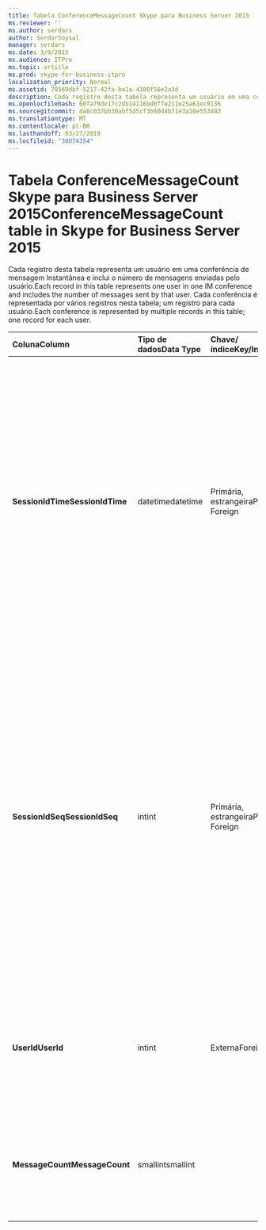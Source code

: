 ```yaml
---
title: Tabela ConferenceMessageCount Skype para Business Server 2015
ms.reviewer: ''
ms.author: serdars
author: SerdarSoysal
manager: serdars
ms.date: 3/9/2015
ms.audience: ITPro
ms.topic: article
ms.prod: skype-for-business-itpro
localization_priority: Normal
ms.assetid: 78569dbf-5217-42fa-ba1a-4380f56e2a3d
description: Cada registro desta tabela representa um usuário em uma conferência de mensagem Instantânea e inclui o número de mensagens enviadas pelo usuário. Cada conferência é representada por vários registros nesta tabela; um registro para cada usuário.
ms.openlocfilehash: 60fa79de17c2db14116bd0ffe211e25a61ec9136
ms.sourcegitcommit: da8c037bb30abf5d5cf3b60d4b71e3a10e553402
ms.translationtype: MT
ms.contentlocale: pt-BR
ms.lasthandoff: 03/27/2019
ms.locfileid: "30874354"
---
```

# <a name="conferencemessagecount-table-in-skype-for-business-server-2015"></a><span data-ttu-id="2fdc8-104">Tabela ConferenceMessageCount Skype para Business Server 2015</span><span class="sxs-lookup"><span data-stu-id="2fdc8-104">ConferenceMessageCount table in Skype for Business Server 2015</span></span>
 
<span data-ttu-id="2fdc8-105">Cada registro desta tabela representa um usuário em uma conferência de mensagem Instantânea e inclui o número de mensagens enviadas pelo usuário.</span><span class="sxs-lookup"><span data-stu-id="2fdc8-105">Each record in this table represents one user in one IM conference and includes the number of messages sent by that user.</span></span> <span data-ttu-id="2fdc8-106">Cada conferência é representada por vários registros nesta tabela; um registro para cada usuário.</span><span class="sxs-lookup"><span data-stu-id="2fdc8-106">Each conference is represented by multiple records in this table; one record for each user.</span></span>
  
|<span data-ttu-id="2fdc8-107">**Coluna**</span><span class="sxs-lookup"><span data-stu-id="2fdc8-107">**Column**</span></span>|<span data-ttu-id="2fdc8-108">**Tipo de dados**</span><span class="sxs-lookup"><span data-stu-id="2fdc8-108">**Data Type**</span></span>|<span data-ttu-id="2fdc8-109">**Chave/índice**</span><span class="sxs-lookup"><span data-stu-id="2fdc8-109">**Key/Index**</span></span>|<span data-ttu-id="2fdc8-110">**Detalhes**</span><span class="sxs-lookup"><span data-stu-id="2fdc8-110">**Details**</span></span>|
|:-----|:-----|:-----|:-----|
|<span data-ttu-id="2fdc8-111">**SessionIdTime**</span><span class="sxs-lookup"><span data-stu-id="2fdc8-111">**SessionIdTime**</span></span> <br/> |<span data-ttu-id="2fdc8-112">datetime</span><span class="sxs-lookup"><span data-stu-id="2fdc8-112">datetime</span></span>  <br/> |<span data-ttu-id="2fdc8-113">Primária, estrangeira</span><span class="sxs-lookup"><span data-stu-id="2fdc8-113">Primary, Foreign</span></span>  <br/> |<span data-ttu-id="2fdc8-114">Hora da ocorrência de conferência.</span><span class="sxs-lookup"><span data-stu-id="2fdc8-114">Time of conference instance.</span></span> <span data-ttu-id="2fdc8-115">Usado em conjunto com **SessionIdSeq** para identificar exclusivamente uma instância de conferência.</span><span class="sxs-lookup"><span data-stu-id="2fdc8-115">Used in conjunction with **SessionIdSeq** to uniquely identify a conference instance.</span></span> <span data-ttu-id="2fdc8-116">Consulte a [tabela de conferências em Skype para Business Server 2015](conferences.md) para obter mais informações.</span><span class="sxs-lookup"><span data-stu-id="2fdc8-116">See the [Conferences table in Skype for Business Server 2015](conferences.md) for more information.</span></span> <br/> |
|<span data-ttu-id="2fdc8-117">**SessionIdSeq**</span><span class="sxs-lookup"><span data-stu-id="2fdc8-117">**SessionIdSeq**</span></span> <br/> |<span data-ttu-id="2fdc8-118">int</span><span class="sxs-lookup"><span data-stu-id="2fdc8-118">int</span></span>  <br/> |<span data-ttu-id="2fdc8-119">Primária, estrangeira</span><span class="sxs-lookup"><span data-stu-id="2fdc8-119">Primary, Foreign</span></span>  <br/> |<span data-ttu-id="2fdc8-120">Número de identificação para identificar a instância de conferência.</span><span class="sxs-lookup"><span data-stu-id="2fdc8-120">ID number to identify the conference instance.</span></span> <span data-ttu-id="2fdc8-121">Usado em conjunto com **SessionIdTime** para identificar exclusivamente uma instância de conferência.</span><span class="sxs-lookup"><span data-stu-id="2fdc8-121">Used in conjunction with **SessionIdTime** to uniquely identify a conference instance.</span></span> <span data-ttu-id="2fdc8-122">Consulte a [tabela de conferências em Skype para Business Server 2015](conferences.md) para obter mais informações.</span><span class="sxs-lookup"><span data-stu-id="2fdc8-122">See the [Conferences table in Skype for Business Server 2015](conferences.md) for more information.</span></span> <br/> |
|<span data-ttu-id="2fdc8-123">**UserId**</span><span class="sxs-lookup"><span data-stu-id="2fdc8-123">**UserId**</span></span> <br/> |<span data-ttu-id="2fdc8-124">int</span><span class="sxs-lookup"><span data-stu-id="2fdc8-124">int</span></span>  <br/> |<span data-ttu-id="2fdc8-125">Externa</span><span class="sxs-lookup"><span data-stu-id="2fdc8-125">Foreign</span></span>  <br/> |<span data-ttu-id="2fdc8-126">Número exclusivo que identifica este usuário, referenciado de [Users table](users.md).</span><span class="sxs-lookup"><span data-stu-id="2fdc8-126">Unique number identifying this user, referenced from the [Users table](users.md).</span></span>  <br/> |
|<span data-ttu-id="2fdc8-127">**MessageCount**</span><span class="sxs-lookup"><span data-stu-id="2fdc8-127">**MessageCount**</span></span> <br/> |<span data-ttu-id="2fdc8-128">smallint</span><span class="sxs-lookup"><span data-stu-id="2fdc8-128">smallint</span></span>  <br/> | <br/> |<span data-ttu-id="2fdc8-129">O número de mensagens enviadas por esse usuário durante esta conferência.</span><span class="sxs-lookup"><span data-stu-id="2fdc8-129">The number of messages sent by this user during this conference.</span></span>  <br/> |
   


